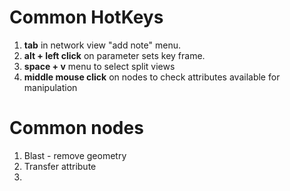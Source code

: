 # Common HotKeys
1. **tab**  in network view "add note" menu.
2. **alt + left click** on parameter sets key frame.
3. **space + v** menu to select split views
4. **middle mouse click** on nodes to check attributes available for manipulation

# Common nodes
1. Blast - remove geometry
2. Transfer attribute
3. 